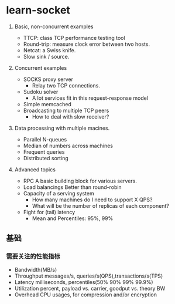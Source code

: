 # learn-socket

1. Basic, non-concurrent examples
   - TTCP: class TCP performance testing tool
   - Round-trip: measure clock error between two hosts.
   - Netcat: a Swiss knife.
   - Slow sink / source.

2. Concurrent examples
   - SOCKS proxy server
     - Relay two TCP connections.
   - Sudoku solver
     - A lot services fit in this request-response model
   - Simple memcached
   - Broadcasting to multiple TCP peers
     - How to deal with slow receiver?

3. Data processing with multiple macines.
   - Parallel N-queues
   - Median of numbers across machines
   - Frequent queries
   - Distributed sorting

4. Advanced topics
   - RPC
     A basic building block for various servers.
   - Load balancings
     Better than round-robin
   - Capacity of a serving system
     - How many machines do I need to support X QPS?
     - What will be the number of replicas of each component? 
   - Fight for (tail) latency
     - Mean and Percentiles: 95%, 99%


## 基础

### 需要关注的性能指标

- Bandwidth(MB/s)
- Throughput
  messages/s, queries/s(QPS),transactions/s(TPS)
- Latency
  milliseconds, percentiles(50% 90% 99% 99.9%)
- Utilization
  percent, payload vs. carrier, goodput vs. theory BW
- Overhead
  CPU usages, for compression and/or encryption

